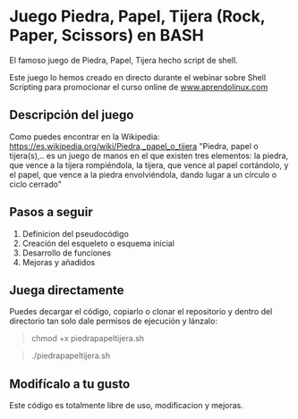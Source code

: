 # Juego Piedra, Papel, Tijera (Rock, Paper, Scissors) en BASH

El famoso juego de Piedra, Papel, Tijera hecho script de shell.

Este juego lo hemos creado en directo durante el webinar sobre Shell Scripting 
para promocionar el curso online de www.aprendolinux.com

## Descripción del juego

Como puedes encontrar en la Wikipedia: https://es.wikipedia.org/wiki/Piedra,_papel_o_tijera
"Piedra, papel o tijera(s),.. es un juego de manos en el que existen tres elementos: la piedra, que vence a la tijera rompiéndola, la tijera, que vence al papel cortándolo, y el papel, que vence a la piedra envolviéndola, dando lugar a un círculo o ciclo cerrado"

## Pasos a seguir

1. Definicion del pseudocódigo
2. Creación del esqueleto o esquema inicial
3. Desarrollo de funciones
4. Mejoras y añadidos

## Juega directamente

Puedes decargar el código, copiarlo o clonar el repositorio y dentro del directorio tan solo dale permisos de ejecución y lánzalo:

> chmod +x piedrapapeltijera.sh

> ./piedrapapeltijera.sh

## Modifícalo a tu gusto

Este código es totalmente libre de uso, modificacion y mejoras.

